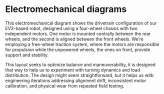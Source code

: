 Electromechanical diagrams
====

This electromechanical diagram shows the drivetrain configuration of our EV3-based robot, designed using a four-wheel chassis with two independent motors. One motor is mounted centrally between the rear wheels, and the second is aligned between the front wheels. We’re employing a free-wheel traction system, where the motors are responsible for propulsion while the unpowered wheels, the ones on front, provide support and stability.

This layout seeks to optimize balance and maneuverability, it is designed that way to help us to experiment with turning dynamics and load distribution. The design might seem straightforward, but it helps us witb engineering iterations addressing alignment drift, inconsistent motor calibration, and physical wear from repeated field testing. 
